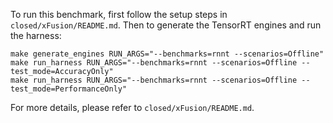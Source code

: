 To run this benchmark, first follow the setup steps in `closed/xFusion/README.md`. Then to generate the TensorRT engines and run the harness:

```
make generate_engines RUN_ARGS="--benchmarks=rnnt --scenarios=Offline"
make run_harness RUN_ARGS="--benchmarks=rnnt --scenarios=Offline --test_mode=AccuracyOnly"
make run_harness RUN_ARGS="--benchmarks=rnnt --scenarios=Offline --test_mode=PerformanceOnly"
```

For more details, please refer to `closed/xFusion/README.md`.